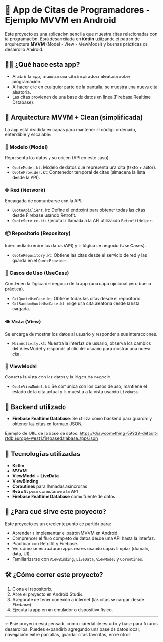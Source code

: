 # 📱 App de Citas de Programadores - Ejemplo MVVM en Android

Este proyecto es una aplicación sencilla que muestra citas relacionadas con la programación. Está desarrollada en **Kotlin** utilizando el patrón de arquitectura **MVVM** (Model - View - ViewModel) y buenas prácticas de desarrollo Android.

## 👩‍🏫 ¿Qué hace esta app?

- Al abrir la app, muestra una cita inspiradora aleatoria sobre programación.
- Al hacer clic en cualquier parte de la pantalla, se muestra una nueva cita aleatoria.
- Las citas provienen de una base de datos en línea (Firebase Realtime Database).

## 🧠 Arquitectura MVVM + Clean (simplificada)

La app está dividida en capas para mantener el código ordenado, entendible y escalable:

### 🧱 Modelo (Model)
Representa los datos y su origen (API en este caso).

- `QuoteModel.kt`: Modelo de datos que representa una cita (texto + autor).
- `QuoteProvider.kt`: Contenedor temporal de citas (almacena la lista desde la API).

### 🌐 Red (Network)
Encargada de comunicarse con la API.

- `QuoteApiClient.kt`: Define el endpoint para obtener todas las citas desde Firebase usando Retrofit.
- `QuoteService.kt`: Ejecuta la llamada a la API utilizando `RetrofitHelper`.

### 📦 Repositorio (Repository)
Intermediario entre los datos (API) y la lógica de negocio (Use Cases).

- `QuoteRepository.kt`: Obtiene las citas desde el servicio de red y las guarda en el `QuoteProvider`.

### 🎯 Casos de Uso (UseCase)
Contienen la lógica del negocio de la app (una capa opcional pero buena práctica).

- `GetQuoteUseCase.kt`: Obtiene todas las citas desde el repositorio.
- `GetRandomQuoteUseCase.kt`: Elige una cita aleatoria desde la lista cargada.

### 👁️ Vista (View)
Se encarga de mostrar los datos al usuario y responder a sus interacciones.

- `MainActivity.kt`: Muestra la interfaz de usuario, observa los cambios del ViewModel y responde al clic del usuario para mostrar una nueva cita.

### 🧠 ViewModel
Conecta la vista con los datos y la lógica de negocio.

- `QuoteViewModel.kt`: Se comunica con los casos de uso, mantiene el estado de la cita actual y la muestra a la vista usando `LiveData`.

## 📡 Backend utilizado

- **Firebase Realtime Database**: Se utiliza como backend para guardar y obtener las citas en formato JSON.

Ejemplo de URL de la base de datos: https://drawsomething-59328-default-rtdb.europe-west1.firebasedatabase.app/.json


## 🧰 Tecnologías utilizadas

- **Kotlin**
- **MVVM**
- **ViewModel + LiveData**
- **ViewBinding**
- **Coroutines** para llamadas asíncronas
- **Retrofit** para conectarse a la API
- **Firebase Realtime Database** como fuente de datos

## 📖 ¿Para qué sirve este proyecto?

Este proyecto es un excelente punto de partida para:

- Aprender a implementar el patrón MVVM en Android.
- Comprender el flujo completo de datos desde una API hasta la interfaz.
- Practicar con Retrofit y Firebase.
- Ver cómo se estructuran apps reales usando capas limpias (domain, data, UI).
- Familiarizarse con `ViewBinding`, `LiveData`, `ViewModel` y `Coroutines`.

## 🛠️ ¿Cómo correr este proyecto?

1. Clona el repositorio.
2. Abre el proyecto en Android Studio.
3. Asegúrate de tener conexión a internet (las citas se cargan desde Firebase).
4. Ejecuta la app en un emulador o dispositivo físico.

---

✨ Este proyecto está pensado como material de estudio y base para futuros desarrollos. Puedes expandirlo agregando una base de datos local, navegación entre pantallas, guardar citas favoritas, entre otros.

